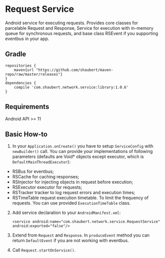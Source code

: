 # Request Service

Android service for executing requests. Provides core classes for parcelable Request and Response, Service for execution with in-memory queue for synchronous requests, and base class RSEvent if you supporting eventbus in your app.  

## Gradle
    
    repositories {
        maven{url "https://github.com/shaubert/maven-repo/raw/master/releases"}
    }
    dependencies {
        compile 'com.shaubert.network.service:library:1.0.6'
    }

## Requirements

Android API >= 11

## Basic How-to

1.  In your `Application.onCreate()` you have to setup `ServiceConfig` with `newBuilder()` call. You can provide your implementations of following parameters (defaults are Void* objects except executor, which is `DefaultMainThreadExecutor`):
  *  RSBus for eventbus;
  *  RSCache for caching responses;
  *  RSInjector for injecting objects in request before execution;
  *  RSExecutor executor for requests;
  *  RSTracker tracker to log request errors and execution times;
  *  RSTimeTable request execution timetable. To limit the frequency of requests. You can use provided `ExecutionTimeTable` class.
2.  Add service declaration to your `AndroidManifest.xml`:

        <service android:name="com.shaubert.network.service.RequestService" android:exported="false"/>

3.  Extend from `Request` and `Response`. In `produceEvent` method you can return `DefaultEvent` if you are not working with eventbus.
4.  Call `Request.startOnService()`.
